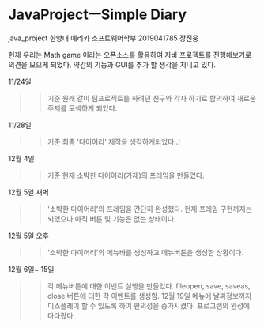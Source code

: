 # JavaProjectㅡSimple Diary
java_project
한양대 에리카 소프트웨어학부 2019041785 장진웅

현재 우리는 Math game 이라는 오픈소스를 활용하여 자바 프로젝트를 진행해보기로 의견을 모으게 되었다.
약간의 기능과 GUI를 추가 할 생각을 지니고 있다.

11/24일 
>>기준 원래 같이 팀프로젝트를 하려던 친구와 각자 하기로 합의하여 새로운 주제를 모색하게 되었다.


11/28일 
>>기준 최종 '다이어리' 제작을 생각하게되었다..!


12월 4일
>>기준 현재 소박한 다이어리(가제)의 프레임을 만들었다.


12월 5일 새벽
>>'소박한 다이어리'의 프레임을 간단히 완성했다. 현재 프레임 구현까지는 되었으나 아직 버튼 및 기능은 없는 상태이다.

12월 5일 오후
>>'소박한 다이어리'의 메뉴바를 생성하고 메뉴버튼을 생성한 상황이다.

12월 6일~ 15일
>> 각 메뉴버튼에 대한 이벤트 실행을 만들었다. fileopen, save, saveas, close 버튼에 대한 각 이벤트를 생성함.
12월 19일 
>> 메뉴에 날짜정보까지 디스플레이 할 수 있도록 하여 편의성을 증가시켰다. 프로그램의 완성에 다다랐다.
